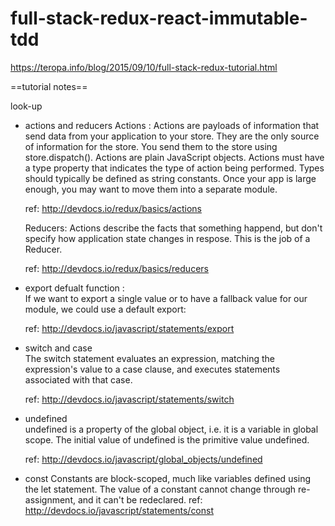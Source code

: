 # full-stack-redux-react-immutable-tdd
https://teropa.info/blog/2015/09/10/full-stack-redux-tutorial.html


==tutorial notes==    

look-up                                                                               

- actions and reducers 
	Actions : Actions are payloads of information that send data from your application to your store. They are the only source of information for the store. You send them to the store using store.dispatch().
	Actions are plain JavaScript objects. Actions must have a type property that indicates the type of action being performed. Types should typically be defined as string constants. Once your app is large enough, you may want to move them into a separate module.
	
	ref: http://devdocs.io/redux/basics/actions
	
	Reducers: Actions describe the facts that something happend, but don't specify how application state changes in respose. This is the job of a Reducer.

	ref: http://devdocs.io/redux/basics/reducers

- export defualt function :                                       
	If we want to export a single value or to have a fallback value for our module, we could use a default export:

	ref: http://devdocs.io/javascript/statements/export

- switch and case                                                                    
	The switch statement evaluates an expression, matching the expression's value to a case clause, and executes statements associated with that case.
	
	ref: http://devdocs.io/javascript/statements/switch

- undefined                                                                          
	undefined is a property of the global object, i.e. it is a variable in global scope. The initial value of undefined is the primitive value undefined.
	
	ref: http://devdocs.io/javascript/global_objects/undefined

- const
	Constants are block-scoped, much like variables defined using the let statement. The value of a constant cannot change through re-assignment, and it can't be redeclared.
	ref: http://devdocs.io/javascript/statements/const                                                                    
